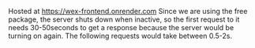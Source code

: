 Hosted at https://wex-frontend.onrender.com
Since we are using the free package, the server shuts down when inactive, so the first request to it needs 30-50seconds to get a response because the server would be turning on again. The following requests would take between 0.5-2s.
